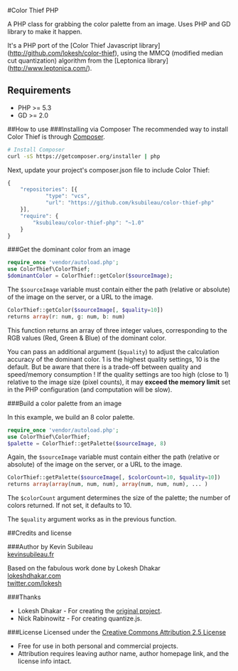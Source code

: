 #Color Thief PHP

A PHP class for grabbing the color palette from an image. Uses PHP and GD library to make it happen.

It's a PHP port of the [Color Thief Javascript library] (http://github.com/lokesh/color-thief), using the MMCQ (modified median cut quantization) algorithm from the [Leptonica library] (http://www.leptonica.com/).

## Requirements

- PHP >= 5.3
- GD >= 2.0

##How to use
###Installing via Composer
The recommended way to install Color Thief is through
[Composer](http://getcomposer.org).

```bash
# Install Composer
curl -sS https://getcomposer.org/installer | php
```

Next, update your project's composer.json file to include Color Thief:

```javascript
{
    "repositories": [{
            "type": "vcs",
            "url": "https://github.com/ksubileau/color-thief-php"
    }],
    "require": {
        "ksubileau/color-thief-php": "~1.0"
    }
}
```

###Get the dominant color from an image
```php
require_once 'vendor/autoload.php';
use ColorThief\ColorThief;
$dominantColor = ColorThief::getColor($sourceImage);
```
The `$sourceImage` variable must contain either the path (relative or absolute) of the image on the server, or a URL to the image.

```php
ColorThief::getColor($sourceImage[, $quality=10]) 
returns array(r: num, g: num, b: num)
```

This function returns an array of three integer values, corresponding to the RGB values (Red, Green & Blue) of the dominant color. 

You can pass an additional argument (`$quality`) to adjust the calculation accuracy of the dominant color. 1 is the highest quality settings, 10 is the default. But be aware that there is a trade-off between quality and speed/memory consumption !
If the quality settings are too high (close to 1) relative to the image size (pixel counts), it may **exceed the memory limit** set in the PHP configuration (and computation will be slow).


###Build a color palette from an image

In this example, we build an 8 color palette.

```php
require_once 'vendor/autoload.php';
use ColorThief\ColorThief;
$palette = ColorThief::getPalette($sourceImage, 8)
```

Again, the `$sourceImage` variable must contain either the path (relative or absolute) of the image on the server, or a URL to the image.

```php
ColorThief::getPalette($sourceImage[, $colorCount=10, $quality=10])
returns array(array(num, num, num), array(num, num, num), ... )
```

The `$colorCount` argument determines the size of the palette; the number of colors returned. If not set, it defaults to 10.

The `$quality` argument works as in the previous function.

##Credits and license

###Author
by Kevin Subileau  
[kevinsubileau.fr](http://www.kevinsubileau.fr/?utm_campaign=github&utm_term=color-thief-php_readme)

Based on the fabulous work done by Lokesh Dhakar  
[lokeshdhakar.com](http://www.lokeshdhakar.com)  
[twitter.com/lokesh](http://twitter.com/lokesh)

###Thanks
* Lokesh Dhakar - For creating the [original project](http://github.com/lokesh/color-thief).
* Nick Rabinowitz - For creating quantize.js.

###License
Licensed under the [Creative Commons Attribution 2.5 License](http://creativecommons.org/licenses/by/2.5/)

* Free for use in both personal and commercial projects.
* Attribution requires leaving author name, author homepage link, and the license info intact.
